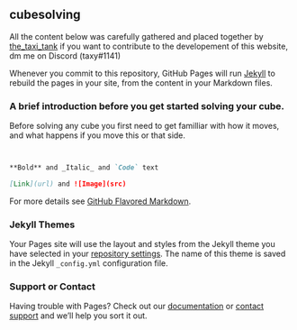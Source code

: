 ## cubesolving

All the content below was carefully gathered and placed together by [the_taxi_tank](https://www.youtube.com/channel/UCOmONVM615wqzeHQvvNNc7w?view_as=subscriber) if you want to contribute to the developement of this website, dm me on Discord (taxy#1141)

Whenever you commit to this repository, GitHub Pages will run [Jekyll](https://jekyllrb.com/) to rebuild the pages in your site, from the content in your Markdown files.

### A brief introduction before you get started solving your cube.

Before solving any cube you first need to get familliar with how it moves, and what happens if you move this or that side.

```markdown


**Bold** and _Italic_ and `Code` text

[Link](url) and ![Image](src)
```

For more details see [GitHub Flavored Markdown](https://guides.github.com/features/mastering-markdown/).

### Jekyll Themes

Your Pages site will use the layout and styles from the Jekyll theme you have selected in your [repository settings](https://github.com/thetaxitank/cubesolving/settings). The name of this theme is saved in the Jekyll `_config.yml` configuration file.

### Support or Contact

Having trouble with Pages? Check out our [documentation](https://help.github.com/categories/github-pages-basics/) or [contact support](https://github.com/contact) and we’ll help you sort it out.
